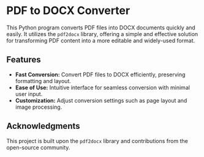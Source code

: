 # PDF to DOCX Converter

This Python program converts PDF files into DOCX documents quickly and easily. It utilizes the `pdf2docx` library, offering a simple and effective solution for transforming PDF content into a more editable and widely-used format.

## Features

- **Fast Conversion:** Convert PDF files to DOCX efficiently, preserving formatting and layout.
- **Ease of Use:** Intuitive interface for seamless conversion with minimal user input.
- **Customization:** Adjust conversion settings such as page layout and image processing.

## Acknowledgments

This project is built upon the `pdf2docx` library and contributions from the open-source community.

